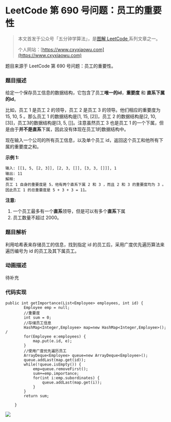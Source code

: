 # LeetCode 第 690 号问题：员工的重要性

> 本文首发于公众号「五分钟学算法」，是[图解 LeetCode ](<https://github.com/MisterBooo/LeetCodeAnimation>)系列文章之一。
>
> 个人网站：[https://www.cxyxiaowu.com](https://www.cxyxiaowu.com)

题目来源于 LeetCode 第 690 号问题：员工的重要性。

### 题目描述

给定一个保存员工信息的数据结构，它包含了员工**唯一的id**，**重要度** 和 **直系下属的id**。

比如，员工 1 是员工 2 的领导，员工 2 是员工 3 的领导。他们相应的重要度为 15, 10, 5 。那么员工 1 的数据结构是[1, 15, [2]]，员工 2 的数据结构是[2, 10, [3]]，员工3的数据结构是[3, 5, []]。注意虽然员工 3 也是员工 1 的一个下属，但是由于**并不是直系**下属，因此没有体现在员工1的数据结构中。

现在输入一个公司的所有员工信息，以及单个员工 id，返回这个员工和他所有下属的重要度之和。

**示例 1:**

```
输入: [[1, 5, [2, 3]], [2, 3, []], [3, 3, []]], 1
输出: 11
解释:
员工 1 自身的重要度是 5，他有两个直系下属 2 和 3 ，而且 2 和 3 的重要度均为 3 。因此员工 1 的总重要度是 5 + 3 + 3 = 11。
```

**注意:**

1. 一个员工最多有一个**直系**领导，但是可以有多个**直系**下属
2. 员工数量不超过 2000。

### 

### 题目解析

利用哈希表来存储员工的信息，找到指定 id 的员工后，采用广度优先遍历算法来遍历编号为 id 的员工及其下属员工。

### 动画描述

待补充

### 代码实现

```
public int getImportance(List<Employee> employees, int id) {
        Employee emp = null;
        //重要度
		int sum = 0;   
        //存储员工信息
		HashMap<Integer,Employee> map=new HashMap<Integer,Employee>();  /
	    for(Employee e:employees) {
	    	map.put(e.id, e);
	    }
	    //使用广度优先遍历员工
	    ArrayDeque<Employee> queue=new ArrayDeque<Employee>();
	    queue.addLast(map.get(id));
	    while(!queue.isEmpty()) {
	    	emp=queue.removeFirst();
	    	sum+=emp.importance;
	    	for(int i:emp.subordinates) {
	    		queue.addLast(map.get(i));
	    	}
	    }
		return sum;

    }
```



![](https://blog-1257126549.cos.ap-guangzhou.myqcloud.com/blog/wvk3e.png)